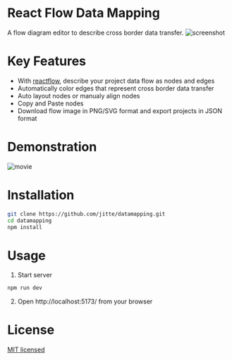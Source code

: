 # React Flow Data Mapping

A flow diagram editor to describe cross border data transfer.
![screenshot](https://github.com/jitte/datamapping/assets/982984/2f25b8ab-61c0-4fe4-8358-d51b0608911a)

# Key Features

- With [reactflow](https://github.com/wbkd/react-flow/), describe your project data flow as nodes and edges
- Automatically color edges that represent cross border data transfer
- Auto layout nodes or manualy align nodes
- Copy and Paste nodes
- Download flow image in PNG/SVG format and export projects in JSON format

# Demonstration

![movie](https://github.com/jitte/datamapping/assets/982984/9c45577f-605c-42d2-8e64-fda5e7772f1b)   

# Installation

```bash
git clone https://github.com/jitte/datamapping.git
cd datamapping
npm install
```

# Usage

1. Start server
```bash
npm run dev
```
2. Open http://localhost:5173/ from your browser
   
# License

[MIT licensed](https://github.com/jitte/datamapping/blob/main/LICENSE)
